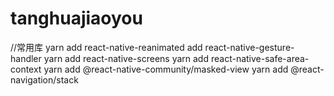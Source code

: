 # tanghuajiaoyou
//常用库
yarn add react-native-reanimated
add react-native-gesture-handler
yarn add react-native-screens
yarn add react-native-safe-area-context
yarn add @react-native-community/masked-view
yarn add @react-navigation/stack

